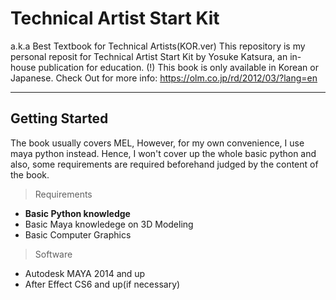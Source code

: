 Technical Artist Start Kit 
===========================
a.k.a Best Textbook for Technical Artists(KOR.ver)</hr>
This repository is my personal reposit for Technical Artist Start Kit by Yosuke Katsura, an in-house publication for education.</hr>
(!) This book is only available in Korean or Japanese.</hr>
Check Out for more info: <https://olm.co.jp/rd/2012/03/?lang=en></hr>

*****

Getting Started
-----------------
The book usually covers MEL, However, for my own convenience, I use maya python instead.</hr>
Hence, I won't cover up the whole basic python and also, some requirements are required beforehand judged by the content of the book.</hr>

> Requirements
* **Basic Python knowledge**
* Basic Maya knowledege on 3D Modeling
* Basic Computer Graphics

> Software
* Autodesk MAYA 2014 and up
* After Effect CS6 and up(if necessary)

